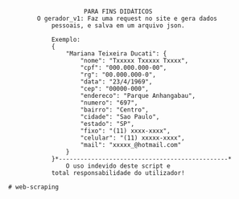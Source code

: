                                  PARA FINS DIDÁTICOS
                    O gerador_v1: Faz uma request no site e gera dados
                        pessoais, e salva em um arquivo json.
                        
                        Exemplo:
                        {
                            "Mariana Teixeira Ducati": {
                                "nome": "Txxxxx Txxxxx Txxxx",
                                "cpf": "000.000.000-00",
                                "rg": "00.000.000-0",
                                "data": "23/4/1969",
                                "cep": "00000-000",
                                "endereco": "Parque Anhangabau",
                                "numero": "697",
                                "bairro": "Centro",
                                "cidade": "Sao Paulo",
                                "estado": "SP",
                                "fixo": "(11) xxxx-xxxx",
                                "celular": "(11) xxxxx-xxxx",
                                "mail": "xxxxx_@hotmail.com"
                            }
                        }*-----------------------------------------------*
                            O uso indevido deste script e
                        total responsabilidade do utilizador!
                
            # web-scraping
